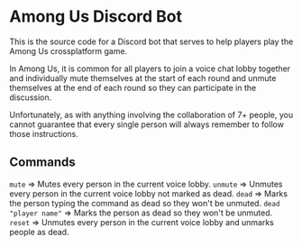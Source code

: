 # Among Us Discord Bot

This is the source code for a Discord bot that serves to help players play the Among Us crossplatform game.

In Among Us, it is common for all players to join a voice chat lobby together and individually mute themselves at the start of each round and unmute themselves at the end of each round so they can participate in the discussion.

Unfortunately, as with anything involving the collaboration of 7+ people, you cannot guarantee that every single person will always remember to follow those instructions.

## Commands

`mute` => Mutes every person in the current voice lobby.
`unmute` => Unmutes every person in the current voice lobby not marked as dead.
`dead` => Marks the person typing the command as dead so they won't be unmuted.
`dead "player name"` => Marks the person as dead so they won't be unmuted.
`reset` => Unmutes every person in the current voice lobby and unmarks people as dead.
